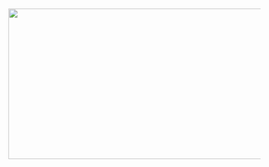 #
<a href="https://github.com/devxb/gitanimals">
<img
  src="https://render.gitanimals.org/farms/alswn848"
  width="600"
  height="300"
/>
</a>
